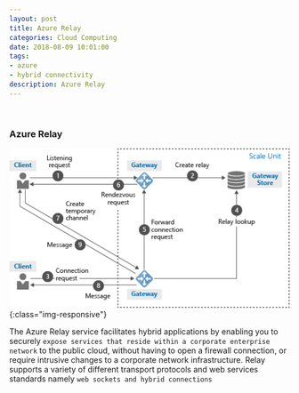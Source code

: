 ```yaml
---
layout: post
title: Azure Relay
categories: Cloud Computing
date: 2018-08-09 10:01:00
tags:
- azure
- hybrid connectivity
description: Azure Relay
---
```

<br/>

### Azure Relay          

![Azure](/img/AzureRelay/azurerelay.jpg){:class="img-responsive"}
<br/>

The Azure Relay service facilitates hybrid applications by enabling you to securely `expose services that reside within a corporate enterprise network` to the public cloud, without having to open a firewall connection, or require intrusive changes to a corporate network infrastructure. Relay supports a variety of different transport protocols and web services standards namely `web sockets and hybrid connections`                             
